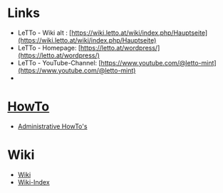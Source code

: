 # Links
* LeTTo - Wiki alt : [https://wiki.letto.at/wiki/index.php/Hauptseite](https://wiki.letto.at/wiki/index.php/Hauptseite)
* LeTTo - Homepage: [https://letto.at/wordpress/](https://letto.at/wordpress/)
* LeTTo - YouTube-Channel: [https://www.youtube.com/@letto-mint](https://www.youtube.com/@letto-mint)
* 
# [HowTo](./howto/index.md)
* [Administrative HowTo's](./howto/admin/index.md)

# Wiki
* [Wiki](./wiki/Hauptseite/index.md)
* [Wiki-Index](./wiki/index.md)
